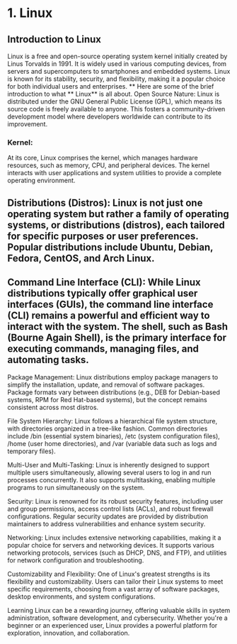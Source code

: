 # 1. Linux
## Introduction to Linux
Linux is a free and open-source operating system kernel initially created by Linus Torvalds in 1991. It is widely used in various computing devices, from servers and supercomputers to smartphones and embedded systems. Linux is known for its stability, security, and flexibility, making it a popular choice for both individual users and enterprises.
** Here are some of the brief introduction to what ** Linux** is all about.
Open Source Nature: Linux is distributed under the GNU General Public License (GPL), which means its source code is freely available to anyone. This fosters a community-driven development model where developers worldwide can contribute to its improvement.

### Kernel: 
At its core, Linux comprises the kernel, which manages hardware resources, such as memory, CPU, and peripheral devices. The kernel interacts with user applications and system utilities to provide a complete operating environment.

## Distributions (Distros): Linux is not just one operating system but rather a family of operating systems, or distributions (distros), each tailored for specific purposes or user preferences. Popular distributions include Ubuntu, Debian, Fedora, CentOS, and Arch Linux.

## Command Line Interface (CLI): While Linux distributions typically offer graphical user interfaces (GUIs), the command line interface (CLI) remains a powerful and efficient way to interact with the system. The shell, such as Bash (Bourne Again Shell), is the primary interface for executing commands, managing files, and automating tasks.

Package Management: Linux distributions employ package managers to simplify the installation, update, and removal of software packages. Package formats vary between distributions (e.g., DEB for Debian-based systems, RPM for Red Hat-based systems), but the concept remains consistent across most distros.

File System Hierarchy: Linux follows a hierarchical file system structure, with directories organized in a tree-like fashion. Common directories include /bin (essential system binaries), /etc (system configuration files), /home (user home directories), and /var (variable data such as logs and temporary files).

Multi-User and Multi-Tasking: Linux is inherently designed to support multiple users simultaneously, allowing several users to log in and run processes concurrently. It also supports multitasking, enabling multiple programs to run simultaneously on the system.

Security: Linux is renowned for its robust security features, including user and group permissions, access control lists (ACLs), and robust firewall configurations. Regular security updates are provided by distribution maintainers to address vulnerabilities and enhance system security.

Networking: Linux includes extensive networking capabilities, making it a popular choice for servers and networking devices. It supports various networking protocols, services (such as DHCP, DNS, and FTP), and utilities for network configuration and troubleshooting.

Customizability and Flexibility: One of Linux's greatest strengths is its flexibility and customizability. Users can tailor their Linux systems to meet specific requirements, choosing from a vast array of software packages, desktop environments, and system configurations.

Learning Linux can be a rewarding journey, offering valuable skills in system administration, software development, and cybersecurity. Whether you're a beginner or an experienced user, Linux provides a powerful platform for exploration, innovation, and collaboration.
